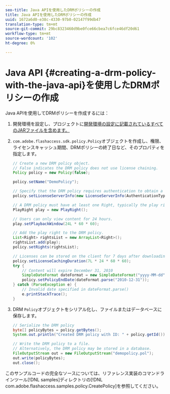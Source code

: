 ```yaml
---
seo-title: Java APIを使用したDRMポリシーの作成
title: Java APIを使用したDRMポリシーの作成
uuid: 1672a6d0-e38c-4330-97b0-02147f99db47
translation-type: tm+mt
source-git-commit: 29bc8323460d9be0fce66cbea7c6fce46df20d61
workflow-type: tm+mt
source-wordcount: '102'
ht-degree: 0%

---
```



# Java API {#creating-a-drm-policy-with-the-java-api}を使用したDRMポリシーの作成

Java APIを使用してDRMポリシーを作成するには：

1. 開発環境を設定し、プロジェクトに[開発環境の設定に記載されているすべてのJARファイルを含めます。](../../protecting-content/setting-up-the-sdk/setup-dev-env.md)
1. `com.adobe.flashaccess.sdk.policy.Policy`オブジェクトを作成し、権限、ライセンスキャッシュ期間、DRMポリシーの終了日など、そのプロパティを指定します。

   ```java
   // Create a new DRM policy object.  
   // False indicates the DRM policy does not use license chaining.  
   Policy policy = new Policy(false);  
   
   policy.setName("DemoPolicy");  
   
   // Specify that the DRM policy requires authentication to obtain a license.  
   policy.setLicenseServerInfo(new LicenseServerInfo(AuthenticationType.UsernamePassword));  
   
   // A DRM policy must have at least one Right, typically the play right  
   PlayRight play = new PlayRight();  
   
   // Users can only view content for 24 hours.  
   play.setPlaybackWindow(24L * 60 * 60);  
   
   // Add the play right to the DRM policy.  
   List<Right> rightsList = new ArrayList<Right>();  
   rightsList.add(play);  
   policy.setRights(rightsList);  
   
   // Licenses can be stored on the client for 7 days after downloading  
   policy.setLicenseCachingDuration(7L * 24 * 60 * 60);  
   try {  
       // Content will expire December 31, 2010  
       SimpleDateFormat dateFormat = new SimpleDateFormat("yyyy-MM-dd");  
       policy.setPolicyEndDate(dateFormat.parse("2010-12-31"));  
   } catch (ParseException e) {  
       // Invalid date specified in dateFormat.parse()  
       e.printStackTrace();  
   } 
   ```

1. DRM `Policy`オブジェクトをシリアル化し、ファイルまたはデータベースに保存します。

   ```java
   // Serialize the DRM policy  
   byte[] policyBytes = policy.getBytes();  
   System.out.println("Created DRM policy with ID: " + policy.getId());  
   
   // Write the DRM policy to a file.   
   // Alternatively, the DRM policy may be stored in a database.  
   FileOutputStream out = new FileOutputStream("demopolicy.pol");  
   out.write(policyBytes);  
   out.close(); 
   ```

このサンプルコードの完全なソースについては、リファレンス実装のコマンドラインツール[!DNL samples]ディレクトリの[!DNL com.adobe.flashaccess.samples.policy.CreatePolicy]を参照してください。
